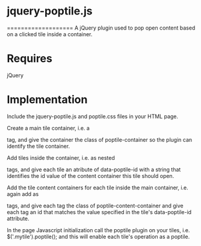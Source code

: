 # jquery-poptile.js
===================
A jQuery plugin used to pop open content based on a clicked tile inside a container.

# Requires

jQuery

# Implementation

Include the jquery-poptile.js and poptile.css files in your HTML page.

Create a main tile container, i.e. a <div> tag, and give the container the class of poptile-container so the plugin can identify the tile container.

Add tiles inside the container, i.e. as nested <div> tags, and give each tile an atribute of data-poptile-id with a string that identifies the id value of the content container this tile should open.

Add the tile content containers for each tile inside the main container, i.e. again add as <div> tags, and give each tag the class of poptile-content-container and give each tag an id that matches the value specified in the tile's data-poptile-id attribute.

In the page Javascript initialization call the poptile plugin on your tiles, i.e. $('.mytile').poptile(); and this will enable each tile's operation as a poptile.
